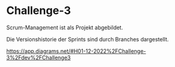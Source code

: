 # Challenge-3

Scrum-Management ist als Projekt abgebildet.

Die Versionshistorie der Sprints sind durch Branches dargestellt.

https://app.diagrams.net/#H01-12-2022%2FChallenge-3%2Fdev%2FChallenge3
